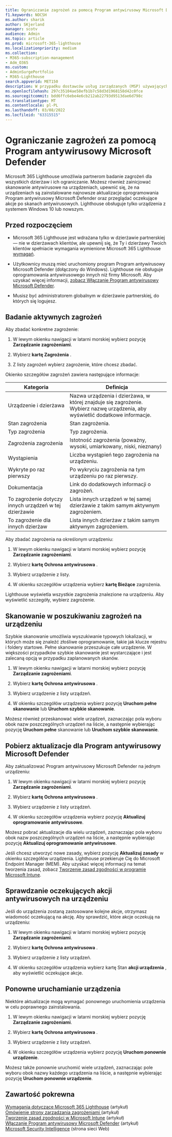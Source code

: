 ```yaml
---
title: Ograniczanie zagrożeń za pomocą Program antywirusowy Microsoft Defender
f1.keywords: NOCSH
ms.author: sharik
author: SKjerland
manager: scotv
audience: Admin
ms.topic: article
ms.prod: microsoft-365-lighthouse
ms.localizationpriority: medium
ms.collection:
- M365-subscription-management
- Adm_O365
ms.custom:
- AdminSurgePortfolio
- M365-Lighthouse
search.appverid: MET150
description: W przypadku dostawców usług zarządzanych (MSP) używających Microsoft 365 Lighthouse, dowiedz się, jak zminimalizować zagrożenia Program antywirusowy Microsoft Defender.
ms.openlocfilehash: 297c35104ae58efb1b7c58d3d1968158d42c0fce
ms.sourcegitcommit: bdd6ffc6ebe4e6cb212ab22793d9513dae6d798c
ms.translationtype: MT
ms.contentlocale: pl-PL
ms.lasthandoff: 03/08/2022
ms.locfileid: "63315515"
---
```

# <a name="mitigate-threats-with-microsoft-defender-antivirus"></a>Ograniczanie zagrożeń za pomocą Program antywirusowy Microsoft Defender

Microsoft 365 Lighthouse umożliwia partnerom badanie zagrożeń dla wszystkich dzierżaw i ich ograniczanie. Możesz również zainicjować skanowanie antywirusowe na urządzeniach, upewnić się, że na urządzeniach są zainstalowane najnowsze aktualizacje oprogramowania Program antywirusowy Microsoft Defender oraz przeglądać oczekujące akcje po skanach antywirusowych. Lighthouse obsługuje tylko urządzenia z systemem Windows 10 lub nowszym.

## <a name="before-you-begin"></a>Przed rozpoczęciem

- Microsoft 365 Lighthouse jest wdrażana tylko w dzierżawie partnerskiej — nie w dzierżawach klientów, ale upewnij się, że Ty i dzierżawy Twoich klientów spełniacie wymagania wymienione Microsoft 365 Lighthouse [wymagań](m365-lighthouse-requirements.md).

- Użytkownicy muszą mieć uruchomiony program Program antywirusowy Microsoft Defender (dołączony do Windows). Lighthouse nie obsługuje oprogramowania antywirusowego innych niż firmy Microsoft. Aby uzyskać więcej informacji, [zobacz Włączanie Program antywirusowy Microsoft Defender](/mem/intune/user-help/turn-on-defender-windows).

- Musisz być administratorem globalnym w dzierżawie partnerskiej, do których się logujesz.

## <a name="investigate-active-threats"></a>Badanie aktywnych zagrożeń

Aby zbadać konkretne zagrożenie:

1. W lewym okienku nawigacji w latarni morskiej wybierz pozycję **Zarządzanie zagrożeniami**.

2. Wybierz **kartę Zagrożenia** .

3. Z listy zagrożeń wybierz zagrożenie, które chcesz zbadać.

Okienko szczegółów zagrożeń zawiera następujące informacje:

| Kategoria                                      | Definicja                                                                                                   |
|-----------------------------------------------|--------------------------------------------------------------------------------------------------------------|
| Urządzenie i dzierżawa                             | Nazwa urządzenia i dzierżawa, w której znajduje się zagrożenie. Wybierz nazwę urządzenia, aby wyświetlić dodatkowe informacje. |
| Stan zagrożenia                                 | Stan zagrożenia.                                                                                    |
| Typ zagrożenia                                   | Typ zagrożenia.                                                                                              |
| Zagrożenia zagrożenia                               | Istotność zagrożenia (poważny, wysoki, umiarkowany, niski, nieznany)                                                    |
| Wystąpienia                                     | Liczba wystąpień tego zagrożenia na urządzeniu.                                                    |
| Wykryte po raz pierwszy                                | Po wykryciu zagrożenia na tym urządzeniu po raz pierwszy.                                                           |
| Dokumentacja                                 | Link do dodatkowych informacji o zagrożeń.                                                             |
| To zagrożenie dotyczy innych urządzeń w tej dzierżawie | Lista innych urządzeń w tej samej dzierżawie z takim samym aktywnym zagrożeniem.                                      |
| To zagrożenie dla innych dzierżaw                | Lista innych dzierżaw z takim samym aktywnym zagrożeniem.                                                         |

Aby zbadać zagrożenia na określonym urządzeniu:

1. W lewym okienku nawigacji w latarni morskiej wybierz pozycję **Zarządzanie zagrożeniami**.

2. Wybierz **kartę Ochrona antywirusowa** .

3. Wybierz urządzenie z listy.

4. W okienku szczegółów urządzenia wybierz **kartę Bieżące** zagrożenia.

Lighthouse wyświetla wszystkie zagrożenia znalezione na urządzeniu. Aby wyświetlić szczegóły, wybierz zagrożenie.

## <a name="scan-for-threats-on-a-device"></a>Skanowanie w poszukiwaniu zagrożeń na urządzeniu

Szybkie skanowanie umożliwia wyszukiwanie typowych lokalizacji, w których może się znaleźć złośliwe oprogramowanie, takie jak klucze rejestru i foldery startowe. Pełne skanowanie przeszukuje całe urządzenie. W większości przypadków szybkie skanowanie jest wystarczające i jest zalecaną opcją w przypadku zaplanowanych skanów.

1. W lewym okienku nawigacji w latarni morskiej wybierz pozycję **Zarządzanie zagrożeniami**.

2. Wybierz **kartę Ochrona antywirusowa** .

3. Wybierz urządzenie z listy urządzeń.

4. W okienku szczegółów urządzenia wybierz pozycję **Uruchom pełne skanowanie** lub **Uruchom szybkie skanowanie**.

Możesz również przeskanować wiele urządzeń, zaznaczając pola wyboru obok nazw poszczególnych urządzeń na liście, a następnie wybierając pozycję **Uruchom pełne** skanowanie lub **Uruchom szybkie skanowanie**.

## <a name="get-updates-for-microsoft-defender-antivirus"></a>Pobierz aktualizacje dla Program antywirusowy Microsoft Defender

Aby zaktualizować Program antywirusowy Microsoft Defender na jednym urządzeniu:

1. W lewym okienku nawigacji w latarni morskiej wybierz pozycję **Zarządzanie zagrożeniami**.

2. Wybierz **kartę Ochrona antywirusowa** .

3. Wybierz urządzenie z listy urządzeń.

4. W okienku szczegółów urządzenia wybierz pozycję **Aktualizuj oprogramowanie antywirusowe**.

Możesz pobrać aktualizacje dla wielu urządzeń, zaznaczając pola wyboru obok nazw poszczególnych urządzeń na liście, a następnie wybierając pozycję **Aktualizuj oprogramowanie antywirusowe**.

Jeśli chcesz utworzyć nowe zasady, wybierz pozycję **Aktualizuj zasady** w okienku szczegółów urządzenia. Lighthouse przekieruje Cię do Microsoft Endpoint Manager (MEM). Aby uzyskać więcej informacji na temat tworzenia zasad, zobacz [Tworzenie zasad zgodności w programie Microsoft Intune](/mem/intune/protect/create-compliance-policy).

## <a name="check-pending-antivirus-actions-on-a-device"></a>Sprawdzanie oczekujących akcji antywirusowych na urządzeniu

Jeśli do urządzenia zostaną zastosowane kolejne akcje, otrzymasz wiadomość oczekującą na akcję. Aby sprawdzić, które akcje oczekują na urządzeniu:

1. W lewym okienku nawigacji w latarni morskiej wybierz pozycję **Zarządzanie zagrożeniami**.

2. Wybierz **kartę Ochrona antywirusowa** .

3. Wybierz urządzenie z listy urządzeń.

4. W okienku szczegółów urządzenia wybierz kartę Stan **akcji urządzenia** , aby wyświetlić oczekujące akcje.

## <a name="restart-a-device"></a>Ponowne uruchamianie urządzenia

Niektóre aktualizacje mogą wymagać ponownego uruchomienia urządzenia w celu poprawnego zainstalowania.

1. W lewym okienku nawigacji w latarni morskiej wybierz pozycję **Zarządzanie zagrożeniami**.

2. Wybierz **kartę Ochrona antywirusowa** .

3. Wybierz urządzenie z listy urządzeń.

4. W okienku szczegółów urządzenia wybierz pozycję **Uruchom ponownie urządzenie**.

Możesz także ponownie uruchomić wiele urządzeń, zaznaczając pole wyboru obok nazwy każdego urządzenia na liście, a następnie wybierając pozycję **Uruchom ponownie urządzenie**.

## <a name="related-content"></a>Zawartość pokrewna

[Wymagania dotyczące Microsoft 365 Lighthouse](m365-lighthouse-requirements.md) (artykuł)\
[Omówienie strony zarządzania zagrożeniami ](m365-lighthouse-threat-management-page-overview.md) (artykuł)\
[Tworzenie zasad zgodności w Microsoft Intune](/mem/intune/protect/create-compliance-policy) (artykuł)\
[Włączanie Program antywirusowy Microsoft Defender](/mem/intune/user-help/turn-on-defender-windows) (artykuł)\
[Microsoft Security Intelligence](https://www.microsoft.com/wdsi/threats) (strona sieci Web)
